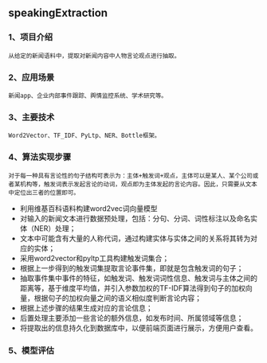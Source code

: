 ## speakingExtraction

### 1、项目介绍
    从给定的新闻语料中，提取对新闻内容中人物言论观点进行抽取。

### 2、应用场景
    新闻app、企业内部事件跟踪、舆情监控系统、学术研究等。

### 3、主要技术
    Word2Vector、TF_IDF、PyLtp、NER、Bottle框架。


### 4、算法实现步骤
    对于每一种具有言论性的句子结构可表示为：主体+触发词+观点，主体可以是某人、某个公司或者某机构等，触发词表示发起言论的动词，观点即为主体发起的言论内容。因此，只需要从文本中定位出三者的位置即可。
- 利用维基百科语料构建word2vec词向量模型
- 对输入的新闻文本进行数据预处理，包括：分句、分词、词性标注以及命名实体（NER）处理；
- 文本中可能含有大量的人称代词，通过构建实体与实体之间的关系将其转为对应的实体；
- 采用word2vector和pyltp工具构建触发词集合；
- 根据上一步得到的触发词集提取言论事件集，即就是包含触发词的句子；
- 抽取事件集中事件的特征，如触发词、触发词词性信息、触发词与主体之间的距离等，基于维度平均值，并引入参数加权的TF-IDF算法得到句子的加权向量，根据句子的加权向量之间的语义相似度判断言论内容；
- 根据上述步骤的结果生成对应的言论信息；
- 后置处理主要添加一些言论的额外信息，如发布时间、所属领域等信息；
- 将提取出的信息持久化到数据库中，以便前端页面进行展示，方便用户查看。

### 5、模型评估



